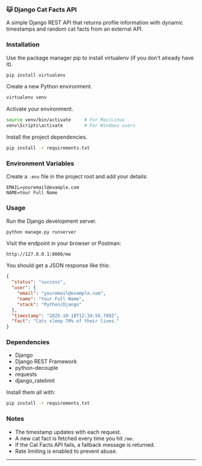 

### 🐱 Django Cat Facts API

A simple Django REST API that returns profile information with dynamic timestamps and random cat facts from an external API.


### Installation

Use the package manager pip to install virtualenv (if you don't already have it).

```bash
pip install virtualenv
```

Create a new Python environment.

```bash
virtualenv venv
```

Activate your environment.

```bash
source venv/bin/activate     # For Mac/Linux
venv\Scripts\activate        # For Windows users
```

Install the project dependencies.

```bash
pip install -r requirements.txt
```

### Environment Variables

Create a `.env` file in the project root and add your details:

```
EMAIL=youremail@example.com
NAME=Your Full Name
```

### Usage

Run the Django development server.

```bash
python manage.py runserver
```

Visit the endpoint in your browser or Postman:

```
http://127.0.0.1:8000/me
```

You should get a JSON response like this:

```json
{
  "status": "success",
  "user": {
    "email": "youremail@example.com",
    "name": "Your Full Name",
    "stack": "Python/Django"
  },
  "timestamp": "2025-10-18T12:34:56.789Z",
  "fact": "Cats sleep 70% of their lives."
}
```

### Dependencies

* Django
* Django REST Framework
* python-decouple
* requests
* django_ratelimit

Install them all with:

```bash
pip install -r requirements.txt
```

### Notes

* The timestamp updates with each request.
* A new cat fact is fetched every time you hit `/me`.
* If the Cat Facts API fails, a fallback message is returned.
* Rate limiting is enabled to prevent abuse.

---

